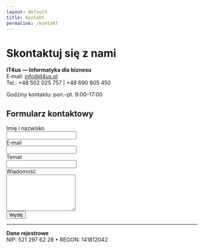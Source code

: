 ```yaml
---
layout: default
title: Kontakt
permalink: /kontakt
---
```


# Skontaktuj się z nami

**IT4us — Informatyka dla biznesu**  
E‑mail: [info@it4us.pl](mailto:info@it4us.pl)  
Tel.: +48 502 025 757 | +48 690 805 450

Godziny kontaktu: pon.–pt. 9:00–17:00

## Formularz kontaktowy
<form action="https://formspree.io/f/xyzdoobz" method="POST">
  <label>Imię i nazwisko<br><input type="text" name="name" required></label><br>
  <label>E‑mail<br><input type="email" name="email" required></label><br>
  <label>Temat<br><input type="text" name="subject"></label><br>
  <label>Wiadomość<br><textarea name="message" rows="6" required></textarea></label><br>
  <button type="submit">Wyślij</button>
</form>


---

**Dane rejestrowe**  
NIP: 521 297 62 28 • REGON: 141812042
